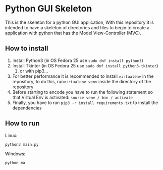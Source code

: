# Python GUI Skeleton
This is the skeleton for a python GUI application,
With this repository it is intended to have a skeleton of directories and files to begin to create a application with python that has the Model View-Controller (MVC).

## How to install

1. Install Python3 (in OS Fedora 25 use `sudo dnf install python3`)
2. Install Tkinter (in OS Fedora 25 use `sudo dnf install python3-tkinter`)
    1. or with pip3...
3. For better performance it is recommended to install `virtualenv` in the
repository, to do this, run`virtualenv venv` inside the directory of the
repository
4. Before starting to encode you have to run the following statement so that
Virtual Env is activated: `source venv / bin / activate`
5. Finally, you have to run `pip3 -r install requirements.txt` to
install the dependencies

## How to run

Linux:

    python3 main.py

Windows:

    python ma